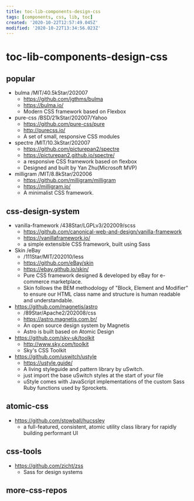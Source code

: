 ```yaml
---
title: toc-lib-components-design-css
tags: [components, css, lib, toc]
created: '2020-10-22T12:57:49.045Z'
modified: '2020-10-22T13:34:56.023Z'
---
```


# toc-lib-components-design-css

## popular

- bulma /MIT/40.5kStar/202007
  - https://github.com/jgthms/bulma
  - https://bulma.io/
  - Modern CSS framework based on Flexbox
- pure-css /BSD/21kStar/202007/Yahoo
  - https://github.com/pure-css/pure
  - http://purecss.io/
  - A set of small, responsive CSS modules
- spectre /MIT/10.3kStar/202007
  - https://github.com/picturepan2/spectre
  - https://picturepan2.github.io/spectre/
  - a responsive CSS framework based on flexbox
  - Designed and built by Yan Zhu(Microsoft MVP)
- milligram /MIT/8.8kStar/202006
  - https://github.com/milligram/milligram
  - https://milligram.io/
  - A minimalist CSS framework.

## css-design-system

- vanilla-framework /438Star/LGPLv3/202009/scss
  - https://github.com/canonical-web-and-design/vanilla-framework
  - https://vanillaframework.io/
  - a simple extensible CSS framework, built using Sass
- Skin /eBay
  - /111Star/MIT/202010/less
  - https://github.com/eBay/skin
  - https://ebay.github.io/skin/
  - Pure CSS framework designed & developed by eBay for e-commerce marketplace.
  - Skin follows the BEM methodology of "Block, Element and Modifier" to ensure our HTML class name and structure is human readable and understandable.
- https://github.com/magnetis/astro
  - /89Star/Apache2/202008/css
  - https://astro.magnetis.com.br/
  - An open source design system by Magnetis
  - Astro is built based on Atomic Design
- https://github.com/sky-uk/toolkit
  - http://www.sky.com/toolkit
  - Sky's CSS Toolkit
- https://github.com/uswitch/ustyle
  - https://ustyle.guide/
  - A living styleguide and pattern library by uSwitch.
  - just import the base uSwitch styles at the start of your file
  - uStyle comes with JavaScript implementations of the custom Sass Ruby functions used by Sprockets.

## atomic-css

- https://github.com/stowball/hucssley
  - a full-featured, consistent, atomic utility class library for rapidly building performant UI

## css-tools

- https://github.com/zicht/zss
  - Sass for design systems

## more-css-repos
